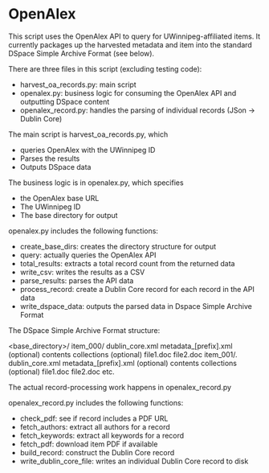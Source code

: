 OpenAlex
=========

This script uses the OpenAlex API to query for UWinnipeg-affiliated items. It currently packages up the harvested metadata and item into the standard DSpace Simple Archive Format (see below).

There are three files in this script (excluding testing code):
- harvest_oa_records.py: main script
- openalex.py: business logic for consuming the OpenAlex API and outputting DSpace content
- openalex_record.py: handles the parsing of individual records (JSon -> Dublin Core)

The main script is harvest_oa_records.py, which 
- queries OpenAlex with the UWinnipeg ID
- Parses the results
- Outputs DSpace data

The business logic is in openalex.py, which specifies

- the OpenAlex base URL
- The UWinnipeg ID
- The base directory for output

openalex.py includes the following functions:

- create_base_dirs: creates the directory structure for output
- query: actually queries the OpenAlex API
- total_results: extracts a total record count from the returned data
- write_csv: writes the results as a CSV
- parse_results: parses the API data
- process_record: create a Dublin Core record for each record in the API data
- write_dspace_data: outputs the parsed data in Dspace Simple Archive Format

The DSpace Simple Archive Format structure:

<base_directory>/
  item_000/
    dublin_core.xml
    metadata_[prefix].xml (optional)
    contents
    collections (optional)
    file1.doc
    file2.doc
  item_001/.
    dublin_core.xml
    metadata_[prefix].xml (optional)
    contents
    collections (optional)
    file1.doc
    file2.doc
etc.

The actual record-processing work happens in openalex_record.py

openalex_record.py includes the following functions:

- check_pdf: see if record includes a PDF URL
- fetch_authors: extract all authors for a record
- fetch_keywords: extract all keywords for a record
- fetch_pdf: download item PDF if available
- build_record: construct the Dublin Core record
- write_dublin_core_file: writes an individual Dublin Core record to disk
